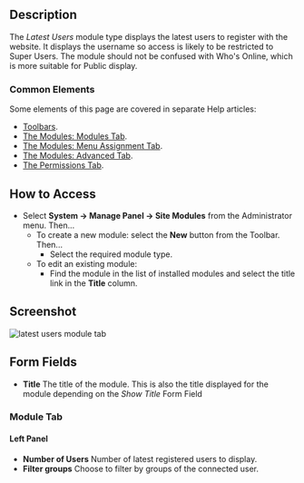 <!-- Filename: Help4.x:Site_Modules:_Latest_Users / Display title: Modules: Latest Users -->

## Description

The *Latest Users* module type displays the latest users to register
with the website. It displays the username so access is likely to be
restricted to Super Users. The module should not be confused with Who's
Online, which is more suitable for Public display.

### Common Elements

Some elements of this page are covered in separate Help articles:

* [Toolbars](jdocmanual?article=help/common-elements/toolbars).
* [The Modules: Modules Tab](jdocmanual?article=help/modules/modules-module-tab).
* [The Modules: Menu Assignment Tab](jdocmanual?article=help/modules/modules-menu-assignment-tab).
* [The Modules: Advanced Tab](jdocmanual?article=help/modules/modules-advanced-tab).
* [The Permissions Tab](jdocmanual?article=help/common-elements/edit-permissions).

## How to Access

- Select **System → Manage Panel → Site Modules** from the
  Administrator menu. Then...
  - To create a new module: select the **New** button from the Toolbar. Then...
    - Select the required module type.
  - To edit an existing module:
    - Find the module in the list of installed modules and select the
      title link in the **Title** column.

## Screenshot

![latest users module tab](../../../en/images/modules-site/modules-latest-users-module-tab.png)

## Form Fields

- **Title** The title of the module. This is also the title displayed
  for the module depending on the *Show Title* Form Field

### Module Tab

#### Left Panel

- **Number of Users** Number of latest registered users to display.
- **Filter groups** Choose to filter by groups of the connected user.
